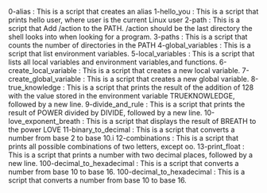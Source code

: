 0-alias : This is a script that creates an alias
1-hello_you : This is a script that prints hello user, where user is the current Linux user
2-path : This is a script that Add /action to the PATH. /action should be the last directory the shell looks into when looking for a program.
3-paths : This is a script that counts the number of directories in the PATH
4-global_variables : This is a script that list environment variables.
5-local_variables : This is a script that lists all local variables and environment variables,and functions.
6-create_local_variable : This is a script that creates a new local variable.
7-create_global_variable : This is a script that creates a new global variable.
8-true_knowledge : This is a script  that prints the result of the addition of 128 with the value stored in the environment variable TRUEKNOWLEDGE, followed by a new line.
9-divide_and_rule : This is a script that prints the result of POWER divided by DIVIDE, followed by a new line.
10-love_exponent_breath : This is a script that displays the result of BREATH to the power LOVE
11-binary_to_decimal : This is a script that converts a number from base 2 to base 10.i
12-combinations : This is a script that prints all possible combinations of two letters, except oo.
13-print_float : This is a script  that prints a number with two decimal places, followed by a new line.
100-decimal_to_hexadecimal : This is a script that converts a number from base 10 to base 16.
100-decimal_to_hexadecimal : This is a script that converts a number from base 10 to base 16.
